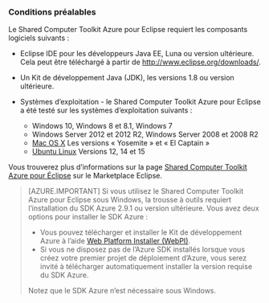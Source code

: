 ### <a name="prerequisites"></a>Conditions préalables

Le Shared Computer Toolkit Azure pour Eclipse requiert les composants logiciels suivants :

* Eclipse IDE pour les développeurs Java EE, Luna ou version ultérieure. Cela peut être téléchargé à partir de <http://www.eclipse.org/downloads/>.

* Un Kit de développement Java (JDK), les versions 1.8 ou version ultérieure. 

* Systèmes d’exploitation - le Shared Computer Toolkit Azure pour Eclipse a été testé sur les systèmes d’exploitation suivants :

    * Windows 10, Windows 8 et 8.1, Windows 7
    * Windows Server 2012 et 2012 R2, Windows Server 2008 et 2008 R2
    * [Mac OS X](http://www.apple.com/osx) Les versions « Yosemite » et « El Captain »
    * [Ubuntu Linux](http://www.ubuntu.com) Versions 12, 14 et 15

Vous trouverez plus d’informations sur la page [Shared Computer Toolkit Azure pour Éclipse](http://marketplace.eclipse.org/content/azure-toolkit-eclipse) sur le Marketplace Eclipse.

> [AZURE.IMPORTANT] Si vous utilisez le Shared Computer Toolkit Azure pour Eclipse sous Windows, la trousse à outils requiert l’installation du SDK Azure 2.9.1 ou version ultérieure. Vous avez deux options pour installer le SDK Azure :
> 
> * Vous pouvez télécharger et installer le Kit de développement Azure à l’aide [Web Platform Installer (WebPI)](http://go.microsoft.com/fwlink/?LinkID=252838).
> * Si vous ne disposez pas de l’Azure SDK installés lorsque vous créez votre premier projet de déploiement d’Azure, vous serez invité à télécharger automatiquement installer la version requise du SDK Azure.
> 
> Notez que le SDK Azure n’est nécessaire sous Windows.
